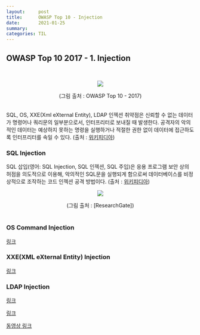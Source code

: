 ```yaml
---
layout:     post
title:      OWASP Top 10 - Injection
date:       2021-01-25
summary:	
categories: TIL
---
```


## OWASP Top 10 2017 - 1. Injection

<br>
<p align="center"><img src="https://user-images.githubusercontent.com/75083364/105845439-0ee36100-601e-11eb-8588-ce8b76d02d11.png"></p>
<center>(그림 출처 : OWASP Top 10 - 2017)</center><br>

SQL, OS, XXE(Xml eXternal Entity), LDAP 인젝션 취약점은 신뢰할 수 없는 데이터가 명령어나 쿼리문의 일부분으로서, 인터프리터로 보내질 때 발생한다. 공격자의 악의적인 데이터는 예상하지 못하는 명령을 실행하거나 적절한 권한 없이 데이터에 접근하도록 인터프리터를 속일 수 있다. (출처 : [위키피디아](https://ko.wikipedia.org/wiki/OWASP))

### SQL Injection

SQL 삽입(영어: SQL Injection, SQL 인젝션, SQL 주입)은 응용 프로그램 보안 상의 허점을 의도적으로 이용해, 악의적인 SQL문을 실행되게 함으로써 데이터베이스를 비정상적으로 조작하는 코드 인젝션 공격 방법이다. (출처 : [위키피디아](https://ko.wikipedia.org/wiki/SQL_%EC%82%BD%EC%9E%85))

<p align="center"><img src="https://www.researchgate.net/profile/Muhammad_Iqbal211/publication/322250414/figure/fig3/AS:579066325864448@1515071578177/A-SQL-injection-attack.png"></p>
<center>(그림 출처 : [ResearchGate])</center><br>

### OS Command Injection

[링크](https://portswigger.net/web-security/os-command-injection)

### XXE(XML eXternal Entity) Injection

[링크](https://portswigger.net/web-security/xxe)

### LDAP Injection

[링크](https://cwe.mitre.org/data/definitions/90.html)


[링크](https://ko.wikipedia.org/wiki/%EC%BD%94%EB%93%9C_%EC%9D%B8%EC%A0%9D%EC%85%98)

[동영상 링크](https://www.youtube.com/watch?v=rWHvp7rUka8)